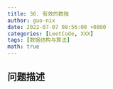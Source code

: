 ```yaml
---
title: 36. 有效的数独
author: guo-nix
date: 2022-07-07 08:56:00 +0800
categories: [LeetCode, XXX]
tags: [数据结构与算法]  
math: true
---
```


## 问题描述
